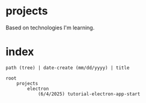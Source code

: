 # projects
Based on technologies I'm learning.

# index
`path (tree) | date-create (mm/dd/yyyy) | title`

```
root
    projects
        electron
            (6/4/2025) tutorial-electron-app-start
```
